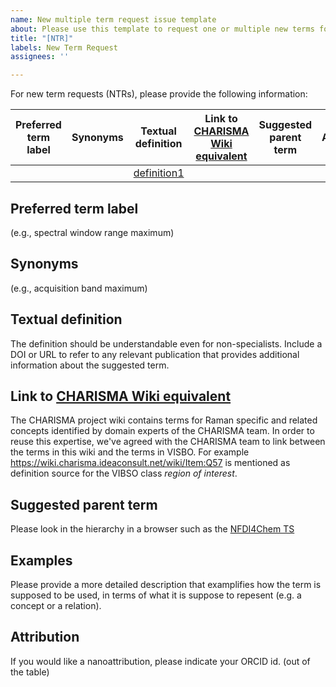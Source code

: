 ```yaml
---
name: New multiple term request issue template
about: Please use this template to request one or multiple new terms for the ontology
title: "[NTR]"
labels: New Term Request
assignees: ''

---
```


For new term requests (NTRs), please provide the following information:

| Preferred term label | Synonyms | Textual definition | Link to [CHARISMA Wiki equivalent] | Suggested parent term | Axiomatization | Examples | Remarks |
| -------------------- | -------- | ------------------ | ---------------------------------- | --------------------- | -------------- | -------- | ------- |
|                      |          | [definition1]      |                                    |                       |                |          | [note1] |


[definition1]: ## "You may use this syntax for lengthy sentences, in order to maintain the code of the table legible. This applies specially to definitions and remarks. The text becomes visible upon hovering the mouse pointer over the placeholder text."

[note1]: ## "..."




## Preferred term label

(e.g., spectral window range maximum)

## Synonyms

(e.g., acquisition band maximum)

## Textual definition

The definition should be understandable even for non-specialists. Include a DOI or URL to refer to any relevant publication that provides additional information about the suggested term.

## Link to [CHARISMA Wiki equivalent]
The CHARISMA project wiki contains terms for Raman specific and related concepts identified by domain experts of the CHARISMA team. In order to reuse this expertise, we've agreed with the CHARISMA team to link between the terms in this wiki and the terms in VISBO. For example https://wiki.charisma.ideaconsult.net/wiki/Item:Q57 is mentioned as definition source for the VIBSO class *region of interest*.

## Suggested parent term

Please look in the hierarchy in a browser such as the [NFDI4Chem TS](https://terminology.nfdi4chem.de/ts/ontologies/vibso)

## Examples

Please provide a more detailed description that examplifies how the term is supposed to be used, in terms of what it is suppose to repesent (e.g. a concept or a relation).

## Attribution

If you would like a nanoattribution, please indicate your ORCID id. (out of the table)

[CHARISMA Wiki equivalent]: https://wiki.charisma.ideaconsult.net/wiki/List_of_all_terms

